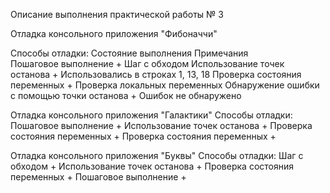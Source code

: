 Описание выполнения практической работы № 3


Отладка консольного приложения "Фибоначчи"

Способы отладки:           Состояние выполнения	     Примечания     
Пошаговое выполнение	        +                           Шаг с обходом
Использование точек останова	+                           Использовались в строках 1, 13, 18
Проверка состояния переменных	+                           Проверка локальных переменных
Обнаружение ошибки с помощью точки останова	+         Ошибок не обнаружено

Отладка консольного приложения "Галактики"
Способы отладки:
Пошаговое выполнение +
Использование точек останова +
Проверка состояния переменных +
Проверка состояния переменных +

Отладка консольного приложения "Буквы"
Способы отладки:
Шаг с обходом +
Использование точек останова +
Проверка состояния переменных +
Пошаговое выполнение +
